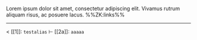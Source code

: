 Lorem ipsum dolor sit amet, consectetur adipiscing elit. Vivamus rutrum aliquam risus, ac posuere lacus.
%%ZK:links%%
***
$<$ [[1]]: `testalias`
$\vdash$ [[2a]]: `aaaaa`

